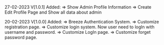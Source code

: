 27-02-2023 V[1.0.1]
Added:
=> Show Admin Profile Information
=> Create Edit Profile Page and Show all data about admin


20-02-2023 V[1.0.0]
Added:
=> Breeze Authentication System.
=> Customize registration page.
=> Customize login system. Now user need to logIn with username and password.
=> Customize LogIn page. 
=> Customize forget password page.

